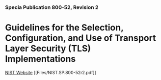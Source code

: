 ### Specia Publication 800-52, Revision 2

# Guidelines for the Selection, Configuration, and Use of Transport Layer Security (TLS) Implementations

[NIST Website](https://csrc.nist.gov/publications/detail/sp/800-52/rev-2/final)
[[Files/NIST.SP.800-52r2.pdf]]